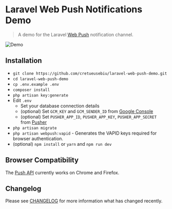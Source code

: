 # Laravel Web Push Notifications Demo

> A demo for the Laravel [Web Push](https://github.com/laravel-notification-channels/webpush) notification channel. 

![Demo](http://i.imgur.com/3QmEeVl.gif)

## Installation

- `git clone https://github.com/cretueusebiu/laravel-web-push-demo.git`
- `cd laravel-web-push-demo`
- `cp .env.example .env`
- `composer install`
- `php artisan key:generate`
- Edit `.env` 
    - Set your database connection details
    - (optional) Set `GCM_KEY` and `GCM_SENDER_ID` from [Google Console](https://console.cloud.google.com)
    - (optional) Set `PUSHER_APP_ID`, `PUSHER_APP_KEY`, `PUSHER_APP_SECRET` from [Pusher](https://pusher.com/)
- `php artisan migrate`
- `php artisan webpush:vapid` - Generates the VAPID keys required for browser authentication.
- (optional) `npm install` or `yarn` and `npm run dev`

## Browser Compatibility

The [Push API](https://developer.mozilla.org/en/docs/Web/API/Push_API) currently works on Chrome and Firefox.

## Changelog

Please see [CHANGELOG](CHANGELOG.md) for more information what has changed recently.
